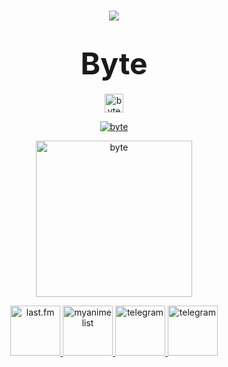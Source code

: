 <h1 align="center"> <img src="https://i.imgur.com/8kHfOaA.gif"> </h1>
<h1 align="center"> <font size="70"> Byte </font></h3>


<p align="center">
<a href="https://www.python.org/" target="blank"><img align="center"
src="https://img.shields.io/badge/python-3670A0?style=for-the-badge&logo=python&logoColor=ffdd54"alt="byte" height="30">

<p align="center">
<a href="https://github.com/bytedevelopmentation.com/" target="blank"><img align="center"
src="https://github-readme-stats.vercel.app/api?username=bytedevelopmentation&show_icons=true&theme=dark"alt="byte">
</a>

<p align="center">
<a href="https://discordapp.com/users/962646323381817394/" target="blank"><img align="center"
src="https://i.imgur.com/4D3MCZB.jpeg"alt="byte" height="250">
</a>

<p align="center">
<a href="https://www.last.fm/user/bytedev" target="blank"><img src="https://i.imgur.com/1c4tZyT.png"alt="last.fm" height="80"/>
<a href="https://myanimelist.net/profile/bytedev" target="blank"><img src="https://i.imgur.com/NO4vRQo.jpeg"alt="myanimelist" height="80"/>
<a href="https://t.me/basedgod1337" target="blank"><img src="https://i.imgur.com/CKy3V3h.png.png"alt="telegram" height="80"/>
<a href="https://instagram.com/bytedevelopmentation" target="blank"><img src="https://i.imgur.com/4Jl4l0z.png"alt="telegram" height="80"/>
</a>
